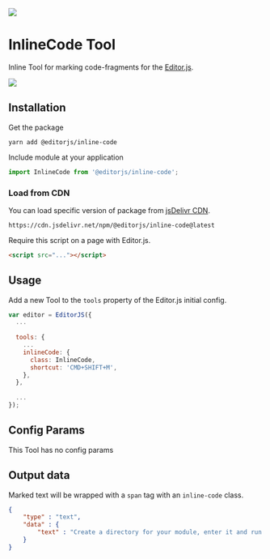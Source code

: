 ![](https://badgen.net/badge/Editor.js/v2.0/blue)

# InlineCode Tool

Inline Tool for marking code-fragments for the [Editor.js](https://ifmo.su/editor).

![](assets/example.gif)

## Installation

Get the package

```shell
yarn add @editorjs/inline-code
```

Include module at your application

```javascript
import InlineCode from '@editorjs/inline-code';
```

### Load from CDN

You can load specific version of package from [jsDelivr CDN](https://www.jsdelivr.com/package/npm/@editorjs/inline-code).

`https://cdn.jsdelivr.net/npm/@editorjs/inline-code@latest`

Require this script on a page with Editor.js.

```html
<script src="..."></script>
```

## Usage

Add a new Tool to the `tools` property of the Editor.js initial config.

```javascript
var editor = EditorJS({
  ...
  
  tools: {
    ...
    inlineCode: {
      class: InlineCode,
      shortcut: 'CMD+SHIFT+M',
    },
  },
  
  ...
});
```

## Config Params

This Tool has no config params

## Output data

Marked text will be wrapped with a `span` tag with an `inline-code` class.

```json
{
    "type" : "text",
    "data" : {
        "text" : "Create a directory for your module, enter it and run <span class=\"inline-code\">npm init</span> command."
    }
}
```

